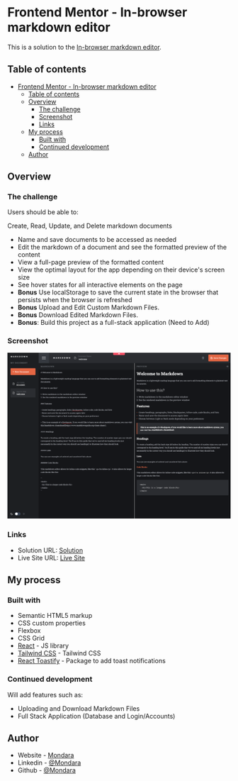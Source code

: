 # Frontend Mentor - In-browser markdown editor

This is a solution to the [In-browser markdown editor](https://www.frontendmentor.io/challenges/inbrowser-markdown-editor-r16TrrQX9).

## Table of contents

- [Frontend Mentor - In-browser markdown editor](#frontend-mentor---in-browser-markdown-editor)
  - [Table of contents](#table-of-contents)
  - [Overview](#overview)
    - [The challenge](#the-challenge)
    - [Screenshot](#screenshot)
    - [Links](#links)
  - [My process](#my-process)
    - [Built with](#built-with)
    - [Continued development](#continued-development)
  - [Author](#author)


## Overview

### The challenge

Users should be able to:

Create, Read, Update, and Delete markdown documents
- Name and save documents to be accessed as needed
- Edit the markdown of a document and see the formatted preview of the content
- View a full-page preview of the formatted content
- View the optimal layout for the app depending on their device's screen size
- See hover states for all interactive elements on the page
- **Bonus** Use localStorage to save the current state in the browser that persists when the browser is refreshed
- **Bonus** Upload and Edit Custom Markdown Files.
- **Bonus** Download Edited Markdown Files.
- **Bonus**: Build this project as a full-stack application (Need to Add)

### Screenshot

![](./screenshots/Screenshot-desktop-dark.png)


### Links

- Solution URL: [Solution](https://www.frontendmentor.io/solutions/in-browser-markdown-editor-5IJEhwVeEG)
- Live Site URL: [Live Site](https://markdown-editor-mt.netlify.app/)

## My process

### Built with

- Semantic HTML5 markup
- CSS custom properties
- Flexbox
- CSS Grid
- [React](https://reactjs.org/) - JS library
- [Tailwind CSS](https://tailwindcss.com/) - Tailwind CSS
- [React Toastify](https://fkhadra.github.io/react-toastify/introduction) - Package to add toast notifications


### Continued development

Will add features such as:
 - Uploading and Download Markdown Files
 - Full Stack Application (Database and Login/Accounts)


## Author

- Website - [Mondara](https://mondarathotage.com/)
- Linkedin - [@Mondara](https://www.linkedin.com/in/mondara-thotage/)
- Github - [@Mondara](https://github.com/Mondara)

